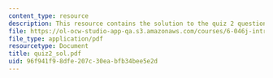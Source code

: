 ```yaml
---
content_type: resource
description: This resource contains the solution to the quiz 2 questions.
file: https://ol-ocw-studio-app-qa.s3.amazonaws.com/courses/6-046j-introduction-to-algorithms-sma-5503-fall-2005/96f941f98dfe207c30eabfb34bee5e2d_quiz2_sol.pdf
file_type: application/pdf
resourcetype: Document
title: quiz2_sol.pdf
uid: 96f941f9-8dfe-207c-30ea-bfb34bee5e2d
---
```

